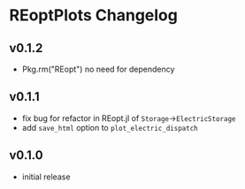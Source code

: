 # REoptPlots Changelog

## v0.1.2
- Pkg.rm("REopt") no need for dependency

## v0.1.1
- fix bug for refactor in REopt.jl of `Storage`->`ElectricStorage`
- add `save_html` option to `plot_electric_dispatch`

## v0.1.0
- initial release
